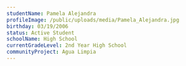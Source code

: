 ```yaml
---
studentName: Pamela Alejandra
profileImage: /public/uploads/media/Pamela_Alejandra.jpg
birthday: 03/19/2006
status: Active Student
schoolName: High School
currentGradeLevel: 2nd Year High School
communityProject: Agua Limpia
---
```

